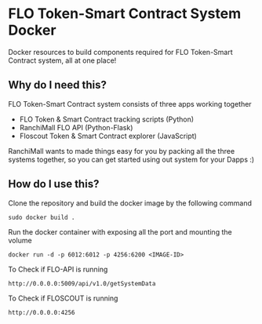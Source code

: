 # FLO Token-Smart Contract System Docker 

Docker resources to build components required for FLO Token-Smart Contract system, all at one place! 

## Why do I need this?

FLO Token-Smart Contract system consists of three apps working together 
* FLO Token & Smart Contract tracking scripts (Python)
* RanchiMall FLO API (Python-Flask)
* Floscout Token & Smart Contract explorer (JavaScript)

RanchiMall wants to made things easy for you by packing all the three systems together, so you can get started using out system for your Dapps :) 

## How do I use this?

Clone the repository and build the docker image by the following command

```
sudo docker build .
```

Run the docker container with exposing all the port and mounting the volume

```
docker run -d -p 6012:6012 -p 4256:6200 <IMAGE-ID>
```

To Check if FLO-API is running

```
http://0.0.0.0:5009/api/v1.0/getSystemData
```

To Check if FLOSCOUT is running

```
http://0.0.0.0:4256
```